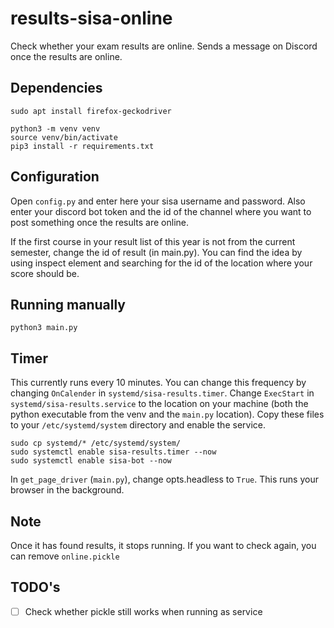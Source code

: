 # results-sisa-online
Check whether your exam results are online.
Sends a message on Discord once the results are online. 

## Dependencies
```shell
sudo apt install firefox-geckodriver

python3 -m venv venv
source venv/bin/activate
pip3 install -r requirements.txt
```

## Configuration
Open `config.py` and enter here your sisa username and password. 
Also enter your discord bot token and the id of the channel where you want to post something once the results are online. 

If the first course in your result list of this year is not from the current semester, change the id of result (in main.py). 
You can find the idea by using inspect element and searching for the id of the location where your score should be. 

## Running manually
```shell
python3 main.py
```


## Timer
This currently runs every 10 minutes. You can change this frequency by changing `OnCalender` in `systemd/sisa-results.timer`.
Change `ExecStart` in `systemd/sisa-results.service` to the location on your machine (both the python executable from the venv and the `main.py` location).
Copy these files to your `/etc/systemd/system` directory and enable the service. 
```shell
sudo cp systemd/* /etc/systemd/system/
sudo systemctl enable sisa-results.timer --now
sudo systemctl enable sisa-bot --now
```
In `get_page_driver` (`main.py`), change opts.headless to `True`. This runs your browser in the background.  

## Note
Once it has found results, it stops running. If you want to check again, you can remove `online.pickle`

## TODO's
- [ ] Check whether pickle still works when running as service